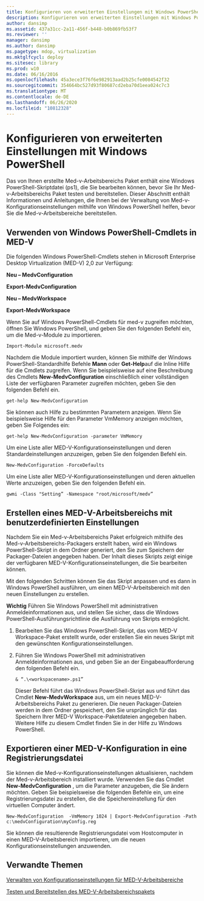 ```yaml
---
title: Konfigurieren von erweiterten Einstellungen mit Windows PowerShell
description: Konfigurieren von erweiterten Einstellungen mit Windows PowerShell
author: dansimp
ms.assetid: 437a31cc-2a11-456f-b448-b0b869fb53f7
ms.reviewer: ''
manager: dansimp
ms.author: dansimp
ms.pagetype: mdop, virtualization
ms.mktglfcycl: deploy
ms.sitesec: library
ms.prod: w10
ms.date: 06/16/2016
ms.openlocfilehash: 45a3ece3f76f6e982913aad2b25cfe0084542f32
ms.sourcegitcommit: 354664bc527d93f80687cd2eba70d1eea024c7c3
ms.translationtype: MT
ms.contentlocale: de-DE
ms.lasthandoff: 06/26/2020
ms.locfileid: "10812328"
---
```

# Konfigurieren von erweiterten Einstellungen mit Windows PowerShell


Das von Ihnen erstellte Med-v-Arbeitsbereichs Paket enthält eine Windows PowerShell-Skriptdatei (ps1), die Sie bearbeiten können, bevor Sie Ihr Med-v-Arbeitsbereichs Paket testen und bereitstellen. Dieser Abschnitt enthält Informationen und Anleitungen, die Ihnen bei der Verwaltung von Med-v-Konfigurationseinstellungen mithilfe von Windows PowerShell helfen, bevor Sie die Med-v-Arbeitsbereiche bereitstellen.

## Verwenden von Windows PowerShell-Cmdlets in MED-V


Die folgenden Windows PowerShell-Cmdlets stehen in Microsoft Enterprise Desktop Virtualization (MED-V) 2,0 zur Verfügung:

**Neu – MedvConfiguration**

**Export-MedvConfiguration**

**Neu – MedvWorkspace**

**Export-MedvWorkspace**

Wenn Sie auf Windows PowerShell-Cmdlets für med-v zugreifen möchten, öffnen Sie Windows PowerShell, und geben Sie den folgenden Befehl ein, um die Med-v-Module zu importieren.

``` syntax
Import-Module microsoft.medv
```

Nachdem die Module importiert wurden, können Sie mithilfe der Windows PowerShell-Standardhilfe Befehle **Mann** oder **Get-Help**auf die Inline Hilfe für die Cmdlets zugreifen. Wenn Sie beispielsweise auf eine Beschreibung des Cmdlets **New-MedvConfiguration** einschließlich einer vollständigen Liste der verfügbaren Parameter zugreifen möchten, geben Sie den folgenden Befehl ein.

``` syntax
get-help New-MedvConfiguration
```

Sie können auch Hilfe zu bestimmten Parametern anzeigen. Wenn Sie beispielsweise Hilfe für den Parameter VmMemory anzeigen möchten, geben Sie Folgendes ein:

``` syntax
get-help New-MedvConfiguration -parameter VmMemory
```

Um eine Liste aller MED-V-Konfigurationseinstellungen und deren Standardeinstellungen anzuzeigen, geben Sie den folgenden Befehl ein.

``` syntax
New-MedvConfiguration -ForceDefaults
```

Um eine Liste aller MED-V-Konfigurationseinstellungen und deren aktuellen Werte anzuzeigen, geben Sie den folgenden Befehl ein.

``` syntax
gwmi -Class "Setting” -Namespace "root/microsoft/medv”
```

## Erstellen eines MED-V-Arbeitsbereichs mit benutzerdefinierten Einstellungen


Nachdem Sie ein Med-v-Arbeitsbereichs Paket erfolgreich mithilfe des Med-v-Arbeitsbereichs-Packagers erstellt haben, wird ein Windows PowerShell-Skript in dem Ordner generiert, den Sie zum Speichern der Packager-Dateien angegeben haben. Der Inhalt dieses Skripts zeigt einige der verfügbaren MED-V-Konfigurationseinstellungen, die Sie bearbeiten können.

Mit den folgenden Schritten können Sie das Skript anpassen und es dann in Windows PowerShell ausführen, um einen MED-V-Arbeitsbereich mit den neuen Einstellungen zu erstellen.

**Wichtig**  Führen Sie Windows PowerShell mit administrativen Anmeldeinformationen aus, und stellen Sie sicher, dass die Windows PowerShell-Ausführungsrichtlinie die Ausführung von Skripts ermöglicht.

1.  Bearbeiten Sie das Windows PowerShell-Skript, das vom MED-V Workspace-Paket erstellt wurde, oder erstellen Sie ein neues Skript mit den gewünschten Konfigurationseinstellungen.

2.  Führen Sie Windows PowerShell mit administrativen Anmeldeinformationen aus, und geben Sie an der Eingabeaufforderung den folgenden Befehl ein.

    ``` syntax
    & “.\<workspacename>.ps1”
    ```

    Dieser Befehl führt das Windows PowerShell-Skript aus und führt das Cmdlet **New-MedvWorkspace** aus, um ein neues MED-V-Arbeitsbereichs Paket zu generieren. Die neuen Packager-Dateien werden in dem Ordner gespeichert, den Sie ursprünglich für das Speichern Ihrer MED-V Workspace-Paketdateien angegeben haben. Weitere Hilfe zu diesem Cmdlet finden Sie in der Hilfe zu Windows PowerShell.

 

## Exportieren einer MED-V-Konfiguration in eine Registrierungsdatei


Sie können die Med-v-Konfigurationseinstellungen aktualisieren, nachdem der Med-v-Arbeitsbereich installiert wurde. Verwenden Sie das Cmdlet **New-MedvConfiguration** , um die Parameter anzugeben, die Sie ändern möchten. Geben Sie beispielsweise die folgenden Befehle ein, um eine Registrierungsdatei zu erstellen, die die Speichereinstellung für den virtuellen Computer ändert.

``` syntax
New-MedvConfiguration  -VmMemory 1024 | Export-MedvConfiguration -Path c:\medvConfiguration\myConfig.reg
```

Sie können die resultierende Registrierungsdatei vom Hostcomputer in einen MED-V-Arbeitsbereich importieren, um die neuen Konfigurationseinstellungen anzuwenden.

## Verwandte Themen


[Verwalten von Konfigurationseinstellungen für MED-V-Arbeitsbereiche](managing-med-v-workspace-configuration-settings.md)

[Testen und Bereitstellen des MED-V-Arbeitsbereichspakets](test-and-deploy-the-med-v-workspace-package.md)

 

 





